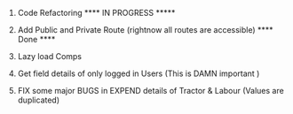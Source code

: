 1. Code Refactoring **** IN PROGRESS *****

2. Add Public and Private Route (rightnow all routes are accessible) **** Done ****

3. Lazy load Comps

4. Get field details of only logged in Users (This is DAMN important )

5. FIX some major BUGS in EXPEND details of Tractor & Labour (Values are duplicated)